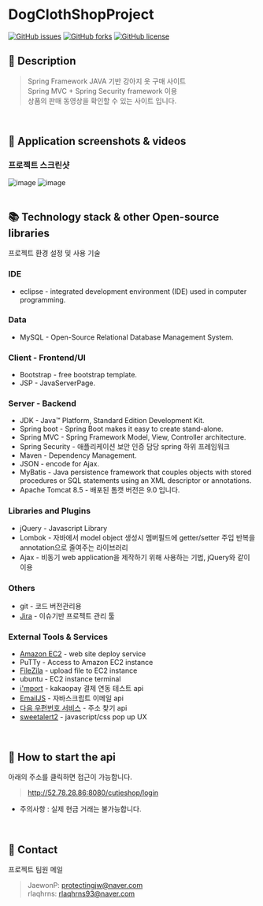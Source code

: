 # DogClothShopProject
[![GitHub issues](https://img.shields.io/github/issues/lee-bomi/CarShopProject)](https://github.com/lee-bomi/CarShopProject/issues)
[![GitHub forks](https://img.shields.io/github/forks/lee-bomi/CarShopProject)](https://github.com/lee-bomi/CarShopProject/network)
[![GitHub license](https://img.shields.io/github/license/lee-bomi/CarShopProject)](https://github.com/lee-bomi/CarShopProject)

## 🔖 Description
> Spring Framework JAVA 기반 강아지 옷 구매 사이트  
> Spring MVC + Spring Security framework 이용  
> 상품의 판매 동영상을 확인할 수 있는 사이트 입니다. 

<br/>

## 📇 Application screenshots & videos
### 프로젝트 스크린샷  
![image](https://user-images.githubusercontent.com/63588838/108897059-07cd6400-7659-11eb-8f7f-c5b6cf1e84c4.png)
![image](https://user-images.githubusercontent.com/63588838/108897558-9346f500-7659-11eb-816f-c314935d2320.png)
<br/>
<br/>

## 📚 Technology stack & other Open-source libraries
프로젝트 환경 설정 및 사용 기술

### IDE
* eclipse - integrated development environment (IDE) used in computer programming. 
### Data
* MySQL - Open-Source Relational Database Management System.
### Client - Frontend/UI
* Bootstrap - free bootstrap template.   
* JSP - JavaServerPage.
### Server - Backend
* JDK - Java™ Platform, Standard Edition Development Kit.
* Spring boot - Spring Boot makes it easy to create stand-alone.
* Spring MVC - Spring Framework Model, View, Controller architecture.
* Spring Security - 애플리케이션 보안 인증 담당 spring 하위 프레임워크
* Maven - Dependency Management.
* JSON - encode for Ajax.
* MyBatis - Java persistence framework that couples objects with stored procedures or SQL statements using an XML descriptor or annotations.
* Apache Tomcat 8.5 - 배포된 톰캣 버전은 9.0 입니다. 
### Libraries and Plugins
* jQuery - Javascript Library
* Lombok - 자바에서 model object 생성시 멤버필드에 getter/setter 주입 반복을 annotation으로 줄여주는 라이브러리  
* Ajax - 비동기 web application을 제작하기 위해 사용하는 기법, jQuery와 같이 이용
### Others
* git - 코드 버전관리용
* [Jira](https://www.atlassian.com/ko/software/jira) - 이슈기반 프로젝트 관리 툴
### External Tools & Services
* [Amazon EC2](https://aws.amazon.com/ko/?nc2=h_lg) - web site deploy service
* PuTTy - Access to Amazon EC2 instance 
* [FileZila](https://filezilla-project.org/) - upload file to EC2 instance
* ubuntu - EC2 instance terminal 
* [i'mport](https://www.iamport.kr/) - kakaopay 결제 연동 테스트 api 
* [EmailJS](https://www.emailjs.com/?src=email-footer) - 자바스크립트 이메일 api
* [다음 우편번호 서비스](https://postcode.map.daum.net/guide) - 주소 찾기 api 
* [sweetalert2](https://sweetalert2.github.io/) - javascript/css pop up UX
<br/>

## 📌 How to start the api
아래의 주소를 클릭하면 접근이 가능합니다. 


> <http://52.78.28.86:8080/cutieshop/login>
* 주의사항 : 실제 현금 거래는 불가능합니다.  
<br/>

## 📧 Contact
프로젝트 팀원 메일  
> JaewonP: <protectingjw@naver.com>    
rlaqhrns: <rlaqhrns93@naver.com>  
